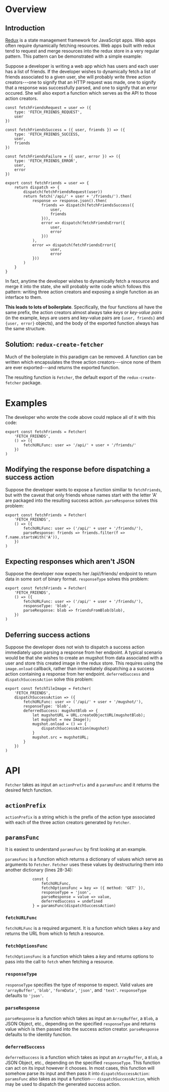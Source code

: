 # Overview

## Introduction

[Redux](http://redux.js.org/) is a state management framework for 
JavaScript apps. Web apps often require dynamically fetching
resources. Web apps built with redux tend to request and merge
resources into the redux store in a very regular pattern. 
This pattern can be demonstrated with a simple example:

Suppose a developer is writing a web app which has users and each 
user has a list of friends. If the developer wishes to dynamically
fetch a list of friends associated to a given user, she will 
probably write three action creators---one to signify that an HTTP
request was made, one to signify that a response was successfully
parsed, and one to signify that an error occured. She will also
export a function which serves as the API to those action creators.

```
const fetchFriendsRequest = user => ({
    type: 'FETCH_FRIENDS_REQUEST',
    user
})

const fetchFriendsSuccess = ({ user, friends }) => ({
    type: 'FETCH_FRIENDS_SUCCESS,
    user,
    friends
})

const fetchFriendsFailure = ({ user, error }) => ({
    type: 'FETCH_FRIENDS_ERROR',
    user,
    error
})

export const fetchFriends = user => {
    return dispatch => {
        dispatch(fetchFriendsRequest(user))
        return fetch('/api/' + user + '/friends/').then(
            response => response.json().then(
                friends => dispatch(fetchFriendsSuccess({
                    user,
                    friends
                })),
                error => dispatch(fetchFriendsError({
                    user,
                    error
                }))
            ),
            error => dispatch(fetchFriendsError({
                    user,
                    error
            }))
        )
    }
}
```

In fact, anytime the developer wishes to dynamically fetch a 
resource and merge it into the state, she will probably write code
which follows this pattern: writing three action creators and 
exposing a single function as an interface to them.

**This leads to lots of boilerplate**. Specifically, the four 
functions all have the same prefix, the action creators almost
always take *keys* or *key-value pairs* (in the example, keys
are users and key-value pairs are `{user, friends}` and 
`{user, error}` objects), and the body of the exported function
always has the same structure.

## Solution: `redux-create-fetcher`

Much of the boilerplate in this paradigm can be removed. A function
can be written which encapsulates the three action creators---since
none of them are ever exported---and returns the exported function.

The resulting function is `Fetcher`, the default export of the
`redux-create-fetcher` package.

# Examples

The developer who wrote the code above could replace all of it with
this code:

```
export const fetchFriends = Fetcher(
    'FETCH_FRIENDS',
    () => ({
        fetchURLFunc: user => '/api/' + user + '/friends/'
    })
)
```

## Modifying the response before dispatching a success action

Suppose the developer wants to expose a function similiar to 
`fetchFriends`, but with the caveat that only friends whose names
start with the letter 'A' are packaged into the resulting success
action. `parseResponse` solves this problem:

```
export const fetchFriends = Fetcher(
    'FETCH_FRIENDS',
    () => ({
        fetchURLFunc: user => ('/api/' + user + '/friends/'),
        parseResponse: friends => friends.filter(f => f.name.startsWith('A')),
    })
)
```

## Expecting responses which aren't JSON

Suppose the developer now expects her /api/<user>/friends/ endpoint
to return data in some sort of binary format. `responseType` solves
this problem:

```
export const fetchFriends = Fetcher(
    'FETCH_FRIENDS',
    () => ({
        fetchURLFunc: user => ('/api/' + user + '/friends/'),
        responseType: 'blob',
        parseResponse: blob => friendsFromBlob(blob),
    })
)
```

## Deferring success actions

Suppose the developer does not wish to dispatch a 
success action immediately upon parsing a response from her
endpoint. A typical scenario would be that she wishes to create
an mugshot from data associated with a user and store this
created image in the redux store. This requires using the
`image.onload` callback, rather than immediately dispatching a
a success action containing a response from her endpoint.
`deferredSuccess` and `dispatchSuccessAction` solve this problem:

```
export const fetchTileImage = Fetcher(
    'FETCH_FRIENDS',
    dispatchSuccessAction => ({
        fetchURLFunc: user => ('/api/' + user + '/mugshot/'),
        responseType: 'blob',
        deferredSuccess: mugshotBlob => {
            let mugshotURL = URL.createObjectURL(mugshotBlob);
            let mugshot = new Image();
            mugshot.onload = () => {
                dispatchSuccessAction(mugshot)
            }
            mugshot.src = mugshotURL;
        }
    })
)
```

# API

`Fetcher` takes as input an `actionPrefix` and a `paramsFunc` and it
returns the desired fetch function.

## `actionPrefix`

`actionPrefix` is a string which is the prefix of the action type
associated with each of the three action creators generated by
`Fetcher`.

## `paramsFunc`

It is easiest to understand `paramsFunc` by first looking at an
example.

`paramsFunc` is a function which returns a dictionary of values
which serve as arguments to `Fetcher`. `Fetcher` uses these
values by destructuring them into another dictionary (lines 28-34):

```
            const {
                fetchURLFunc,
                fetchOptionsFunc = key => ({ method: 'GET' }),
                responseType = 'json',
                parseResponse = value => value,
                deferredSuccess = undefined
            } = paramsFunc(dispatchSuccessAction)
```

### `fetchURLFunc`

`fetchURLFunc` is a required argument. It is a function which takes
a *key* and returns the URL from which to fetch a resource.

### `fetchOptionsFunc`

`fetchOptionsFunc` is a function which takes a *key* and returns
options to pass into the call to `fetch` when fetching a resource.

### `responseType`

`responseType` specifies the type of response to expect. Valid 
values are `'arrayBuffer'`, `'blob'`, `'formData'`, `'json'`, and
`'text'`. `responseType` defaults to `'json'`.

### `parseResponse`

`parseResponse` is a function which takes as input an
`ArrayBuffer`, a `Blob`, a JSON Object, etc., depending on the
specified `responseType` and returns value which is then passed
into the success action creator. `parseResponse` defaults to the
identity function.

### `deferredSuccess`

`deferredSuccess` is a function which takes as input an
`ArrayBuffer`, a `Blob`, a JSON Object, etc., depending on the
specified `responseType`. This function can act on its input
however it chooses. In most cases, this function will somehow
parse its input and then pass it into `dispatchSuccessAction`:
`paramsFunc` also takes as input a function---
`dispatchSuccessAction`, which may be used to dispatch the
generated success action.
